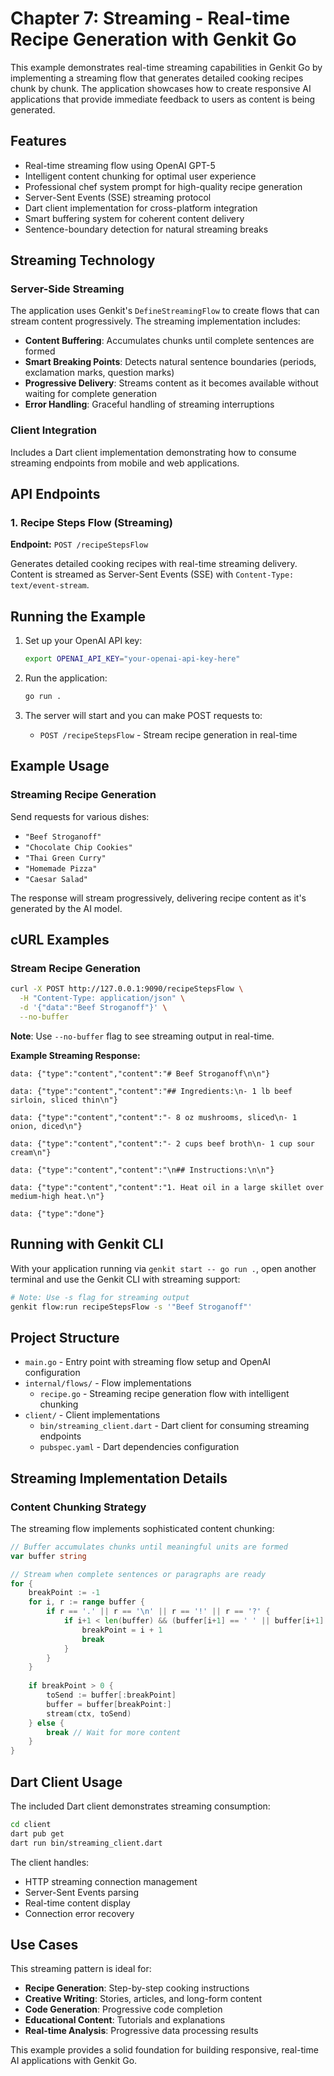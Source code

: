 # Chapter 7: Streaming - Real-time Recipe Generation with Genkit Go

This example demonstrates real-time streaming capabilities in Genkit Go by implementing a streaming flow that generates detailed cooking recipes chunk by chunk. The application showcases how to create responsive AI applications that provide immediate feedback to users as content is being generated.

## Features

- Real-time streaming flow using OpenAI GPT-5
- Intelligent content chunking for optimal user experience
- Professional chef system prompt for high-quality recipe generation
- Server-Sent Events (SSE) streaming protocol
- Dart client implementation for cross-platform integration
- Smart buffering system for coherent content delivery
- Sentence-boundary detection for natural streaming breaks

## Streaming Technology

### Server-Side Streaming
The application uses Genkit's `DefineStreamingFlow` to create flows that can stream content progressively. The streaming implementation includes:

- **Content Buffering**: Accumulates chunks until complete sentences are formed
- **Smart Breaking Points**: Detects natural sentence boundaries (periods, exclamation marks, question marks)
- **Progressive Delivery**: Streams content as it becomes available without waiting for complete generation
- **Error Handling**: Graceful handling of streaming interruptions

### Client Integration
Includes a Dart client implementation demonstrating how to consume streaming endpoints from mobile and web applications.

## API Endpoints

### 1. Recipe Steps Flow (Streaming)
**Endpoint:** `POST /recipeStepsFlow`

Generates detailed cooking recipes with real-time streaming delivery. Content is streamed as Server-Sent Events (SSE) with `Content-Type: text/event-stream`.

## Running the Example

1. Set up your OpenAI API key:
   ```bash
   export OPENAI_API_KEY="your-openai-api-key-here"
   ```

2. Run the application:
   ```bash
   go run .
   ```

4. The server will start and you can make POST requests to:
   - `POST /recipeStepsFlow` - Stream recipe generation in real-time

## Example Usage

### Streaming Recipe Generation
Send requests for various dishes:
- `"Beef Stroganoff"`
- `"Chocolate Chip Cookies"`
- `"Thai Green Curry"`
- `"Homemade Pizza"`
- `"Caesar Salad"`

The response will stream progressively, delivering recipe content as it's generated by the AI model.

## cURL Examples

### Stream Recipe Generation
```bash
curl -X POST http://127.0.0.1:9090/recipeStepsFlow \
  -H "Content-Type: application/json" \
  -d '{"data":"Beef Stroganoff"}' \
  --no-buffer
```

**Note**: Use `--no-buffer` flag to see streaming output in real-time.

**Example Streaming Response:**
```
data: {"type":"content","content":"# Beef Stroganoff\n\n"}

data: {"type":"content","content":"## Ingredients:\n- 1 lb beef sirloin, sliced thin\n"}

data: {"type":"content","content":"- 8 oz mushrooms, sliced\n- 1 onion, diced\n"}

data: {"type":"content","content":"- 2 cups beef broth\n- 1 cup sour cream\n"}

data: {"type":"content","content":"\n## Instructions:\n\n"}

data: {"type":"content","content":"1. Heat oil in a large skillet over medium-high heat.\n"}

data: {"type":"done"}
```

## Running with Genkit CLI

With your application running via `genkit start -- go run .`, open another terminal and use the Genkit CLI with streaming support:

```bash
# Note: Use -s flag for streaming output
genkit flow:run recipeStepsFlow -s '"Beef Stroganoff"'
```

## Project Structure

- `main.go` - Entry point with streaming flow setup and OpenAI configuration
- `internal/flows/` - Flow implementations
  - `recipe.go` - Streaming recipe generation flow with intelligent chunking
- `client/` - Client implementations
  - `bin/streaming_client.dart` - Dart client for consuming streaming endpoints
  - `pubspec.yaml` - Dart dependencies configuration

## Streaming Implementation Details

### Content Chunking Strategy

The streaming flow implements sophisticated content chunking:

```go
// Buffer accumulates chunks until meaningful units are formed
var buffer string

// Stream when complete sentences or paragraphs are ready
for {
    breakPoint := -1
    for i, r := range buffer {
        if r == '.' || r == '\n' || r == '!' || r == '?' {
            if i+1 < len(buffer) && (buffer[i+1] == ' ' || buffer[i+1] == '\n') {
                breakPoint = i + 1
                break
            }
        }
    }
    
    if breakPoint > 0 {
        toSend := buffer[:breakPoint]
        buffer = buffer[breakPoint:]
        stream(ctx, toSend)
    } else {
        break // Wait for more content
    }
}
```

## Dart Client Usage

The included Dart client demonstrates streaming consumption:

```bash
cd client
dart pub get
dart run bin/streaming_client.dart
```

The client handles:
- HTTP streaming connection management
- Server-Sent Events parsing
- Real-time content display
- Connection error recovery

## Use Cases

This streaming pattern is ideal for:

- **Recipe Generation**: Step-by-step cooking instructions
- **Creative Writing**: Stories, articles, and long-form content
- **Code Generation**: Progressive code completion
- **Educational Content**: Tutorials and explanations
- **Real-time Analysis**: Progressive data processing results

This example provides a solid foundation for building responsive, real-time AI applications with Genkit Go.
